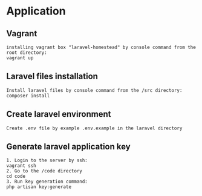 # Application

## Vagrant
```
installing vagrant box "laravel-homestead" by console command from the root directory:
vagrant up
```

## Laravel files installation
```
Install laravel files by console command from the /src directory:
composer install
```
## Create laravel environment
```
Create .env file by example .env.example in the laravel directory
```

## Generate laravel application key
```
1. Login to the server by ssh:
vagrant ssh
2. Go to the /code directory
cd code
3. Run key generation command:
php artisan key:generate
```